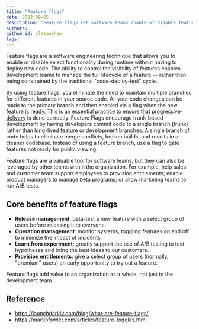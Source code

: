 ```yaml
---
title: "Feature flags"
date: 2022-09-25
description: "Feature flags let software teams enable or disable features during runtime, supporting beta testing, A/B experiments, and smoother releases without multiple code branches or redeployments."
authors:
github_id: zlatanpham
tags:
---
```


Feature flags are a software engineering technique that allows you to enable or disable select functionality during runtime without having to deploy new code. The ability to control the visibility of features enables development teams to manage the full lifecycle of a feature — rather than being constrained by the traditional "code-deploy-test" cycle.

By using feature flags, you eliminate the need to maintain multiple branches for different features in your source code. All your code changes can be made to the primary branch and then enabled via a flag when the new feature is ready. This is an essential practice to ensure that [progressive-delivery]() is done correctly. Feature Flags encourage trunk-based development by having developers commit code to a single branch (trunk) rather than long-lived feature or development branches. A single branch of code helps to eliminate merge conflicts, broken builds, and results in a cleaner codebase. Instead of using a feature branch, use a flag to gate features not ready for public viewing.

Feature flags are a valuable tool for software teams, but they can also be leveraged by other teams within the organization. For example, help sales and customer team support employees to provision entitlements; enable product managers to manage beta programs; or allow marketing teams to run A/B tests.

## Core benefits of feature flags

- **Release management**: beta-test a new feature with a select group of users before releasing it to everyone.
- **Operation management**: monitor systems, toggling features on and off to minimize the impact of incidents.
- **Learn from experiment**: greatly support the use of A/B testing to test hypotheses and bring the best ideas to our customers.
- **Provision entitlements**: give a select group of users (normally, "premium" users) an early opportunity to try out a feature.

Feature flags add value to an organization as a whole, not just to the development team.

## Reference

- https://launchdarkly.com/blog/what-are-feature-flags/
- https://martinfowler.com/articles/feature-toggles.html
